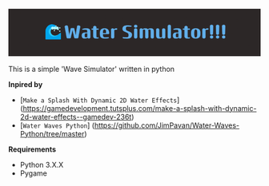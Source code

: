 ![banner](Wave_Simulator.png)

This is a simple 'Wave Simulator' written in python

**Inpired by**
+ [`Make a Splash With Dynamic 2D Water Effects`] (https://gamedevelopment.tutsplus.com/make-a-splash-with-dynamic-2d-water-effects--gamedev-236t)
+ [`Water Waves Python`] (https://github.com/JimPavan/Water-Waves-Python/tree/master)

**Requirements**
+ Python 3.X.X
+ Pygame
